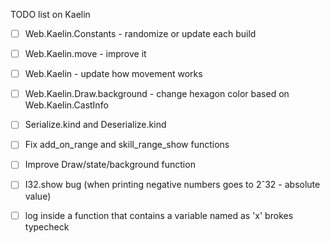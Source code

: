 TODO list on Kaelin

- [ ] Web.Kaelin.Constants - randomize or update each build

- [ ] Web.Kaelin.move - improve it 

- [ ] Web.Kaelin - update how movement works 

- [ ] Web.Kaelin.Draw.background - change hexagon color based on Web.Kaelin.CastInfo

- [ ] Serialize.kind and Deserialize.kind

- [ ] Fix add_on_range and skill_range_show functions

- [ ] Improve Draw/state/background function

- [ ] I32.show bug (when printing negative numbers goes to 2ˆ32 - absolute value) 

- [ ] log inside a function that contains a variable named as 'x' brokes typecheck